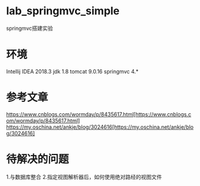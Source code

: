 # lab_springmvc_simple
springmvc搭建实验

# 环境
Intellij IDEA 2018.3
jdk 1.8
tomcat 9.0.16
springmvc 4.*

# 参考文章
https://www.cnblogs.com/wormday/p/8435617.html[https://www.cnblogs.com/wormday/p/8435617.html]
https://my.oschina.net/ankje/blog/3024616[https://my.oschina.net/ankje/blog/3024616]

# 待解决的问题
1.与数据库整合
2.指定视图解析器后，如何使用绝对路经的视图文件

